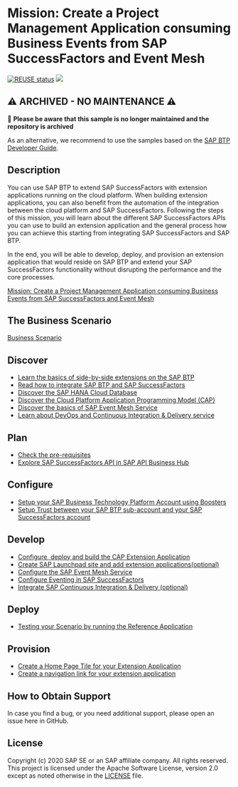 # Mission: Create a Project Management Application consuming Business Events from SAP SuccessFactors and Event Mesh
[![REUSE status](https://api.reuse.software/badge/github.com/SAP-samples/cloud-sf-extension-cap-sample)](https://api.reuse.software/info/github.com/SAP-samples/cloud-sf-extension-cap-sample)
![](https://img.shields.io/badge/STATUS-NOT%20CURRENTLY%20MAINTAINED-red.svg?longCache=true&style=flat)

## ⚠ ARCHIVED - NO MAINTENANCE ⚠

📢 **Please be aware that this sample is no longer maintained and the repository is archived**

As an alternative, we recommend to use the samples based on the [SAP BTP Developer Guide](https://help.sap.com/docs/btp/btp-developers-guide/tutorials-for-sap-cloud-application-programming-model).

## Description

You can use SAP BTP to extend SAP SuccessFactors with extension applications running on the cloud platform. When building extension applications, you can also benefit from the automation of the integration between the cloud platform and SAP SuccessFactors.
Following the steps of this mission, you will learn about the different SAP SuccessFactors APIs you can use to build an extension application and the general process how you can achieve this starting from integrating SAP SuccessFactors and SAP BTP. 

In the end, you will be able to develop, deploy, and provision an extension application that would reside on SAP BTP and extend your SAP SuccessFactors functionality without disrupting the performance and the core processes. 

[Mission: Create a Project Management Application consuming Business Events from SAP SuccessFactors and Event Mesh](https://discovery-center.cloud.sap/missiondetail/3368/3404)


## The Business Scenario

[Business Scenario](../../tree/mission/mission/scenario/README.md) 


## Discover

* [Learn the basics of side-by-side extensions on the SAP BTP](https://github.com/SAP-samples/cloud-extension-ecc-business-process/blob/mission/mission/discover/SidebySideExtension.md)
* [Read how to integrate SAP BTP and SAP SuccessFactors](../../tree/mission/mission/discover/sfsfExtension.md)
* [Discover the SAP HANA Cloud Database](https://github.com/SAP-samples/cloud-extension-ecc-business-process/blob/mission/mission/discover/HANA.md)
* [Discover the Cloud Platform Application Programming Model (CAP)](https://github.com/SAP-samples/cloud-extension-ecc-business-process/blob/mission/mission/discover/CAP.md)
* [Discover the basics of SAP Event Mesh Service](https://github.com/SAP-samples/cloud-extension-ecc-business-process/blob/mission/mission/discover/EventMesh.md)
* [Learn about DevOps and  Continuous Integration & Delivery service](https://github.com/SAP-samples/cloud-extension-ecc-business-process/blob/mission/mission/discover/DevOps.md)

## Plan

* [Check the pre-requisites](../../tree/mission/mission/discover/prerequisities.md)
* [Explore SAP SuccessFactors API in SAP API Business Hub](../../tree/mission/mission/api-hub/README.md) 


## Configure

* [Setup your SAP Business Technology Platform Account using Boosters](../../tree/mission/mission/scp-setup/README.md) 
* [Setup Trust between your SAP BTP sub-account and your SAP SuccessFactors account](../../tree/mission/mission/trust-setup/README.md)

## Develop

* [Configure, deploy and build the CAP Extension Application](../../tree/mission/mission/extension-app/README.md)
* [Create SAP Launchpad site and add extension applications(optional)](../../tree/mission/mission/launchpad/README.md)
* [Configure the SAP Event Mesh Service](../../tree/mission/mission/ems-config/README.md) 
* [Configure Eventing in SAP SuccessFactors](../../tree/mission/mission/sf-configuration/README.md)
* [Integrate SAP Continuous Integration & Delivery (optional)](../../tree/mission/mission/cicd/README.md) 

## Deploy

* [Testing your Scenario by running the Reference Application](../../tree/mission/mission/run-demo/README.md)

## Provision

* [Create a Home Page Tile for your Extension Application](../../tree/mission/mission/provision/customTile.md)
* [Create a navigation link for your extension application](../../tree/mission/mission/provision/customNaviLink.md)

## How to Obtain Support

In case you find a bug, or you need additional support, please open an issue here in GitHub.

## License
Copyright (c) 2020 SAP SE or an SAP affiliate company. All rights reserved. This project is licensed under the Apache Software License, version 2.0 except as noted otherwise in the [LICENSE](LICENSES/Apache-2.0.txt) file.




